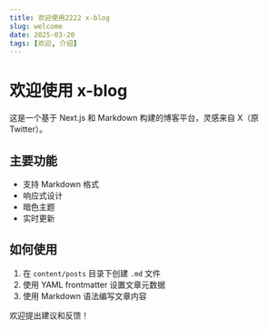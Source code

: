 ```yaml
---
title: 欢迎使用2222 x-blog
slug: welcome
date: 2025-03-20
tags: [欢迎, 介绍]
---
```


# 欢迎使用 x-blog

这是一个基于 Next.js 和 Markdown 构建的博客平台，灵感来自 X（原 Twitter）。

## 主要功能

- 支持 Markdown 格式
- 响应式设计
- 暗色主题
- 实时更新

## 如何使用

1. 在 `content/posts` 目录下创建 `.md` 文件
2. 使用 YAML frontmatter 设置文章元数据
3. 使用 Markdown 语法编写文章内容

欢迎提出建议和反馈！ 